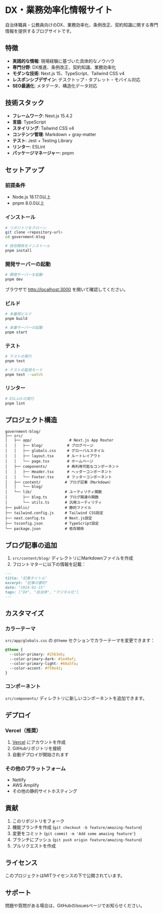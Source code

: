 # DX・業務効率化情報サイト

自治体職員・公務員向けのDX、業務効率化、条例改正、契約知識に関する専門情報を提供するブログサイトです。

## 特徴

- **実践的な情報**: 現場経験に基づいた具体的なノウハウ
- **専門分野**: DX推進、条例改正、契約知識、業務効率化
- **モダンな技術**: Next.js 15、TypeScript、Tailwind CSS v4
- **レスポンシブデザイン**: デスクトップ・タブレット・モバイル対応
- **SEO最適化**: メタデータ、構造化データ対応

## 技術スタック

- **フレームワーク**: Next.js 15.4.2
- **言語**: TypeScript
- **スタイリング**: Tailwind CSS v4
- **コンテンツ管理**: Markdown + gray-matter
- **テスト**: Jest + Testing Library
- **リンター**: ESLint
- **パッケージマネージャー**: pnpm

## セットアップ

### 前提条件

- Node.js 18.17.0以上
- pnpm 8.0.0以上

### インストール

```bash
# リポジトリをクローン
git clone <repository-url>
cd government-blog

# 依存関係をインストール
pnpm install
```

### 開発サーバーの起動

```bash
# 開発サーバーを起動
pnpm dev
```

ブラウザで [http://localhost:3000](http://localhost:3000) を開いて確認してください。

### ビルド

```bash
# 本番用ビルド
pnpm build

# 本番サーバーの起動
pnpm start
```

### テスト

```bash
# テストの実行
pnpm test

# テストの監視モード
pnpm test --watch
```

### リンター

```bash
# ESLintの実行
pnpm lint
```

## プロジェクト構造

```
government-blog/
├── src/
│   ├── app/                 # Next.js App Router
│   │   ├── blog/           # ブログページ
│   │   ├── globals.css     # グローバルスタイル
│   │   ├── layout.tsx      # ルートレイアウト
│   │   └── page.tsx        # ホームページ
│   ├── components/         # 再利用可能なコンポーネント
│   │   ├── Header.tsx      # ヘッダーコンポーネント
│   │   └── Footer.tsx      # フッターコンポーネント
│   ├── content/           # ブログ記事（Markdown）
│   │   └── blog/
│   └── lib/               # ユーティリティ関数
│       ├── blog.ts        # ブログ関連の関数
│       └── utils.ts       # 汎用ユーティリティ
├── public/                # 静的ファイル
├── tailwind.config.js     # Tailwind CSS設定
├── next.config.ts         # Next.js設定
├── tsconfig.json          # TypeScript設定
└── package.json           # 依存関係
```

## ブログ記事の追加

1. `src/content/blog/` ディレクトリにMarkdownファイルを作成
2. フロントマターに以下の情報を記載：

```markdown
---
title: "記事タイトル"
excerpt: "記事の要約"
date: "2024-01-15"
tags: ["DX", "自治体", "デジタル化"]
---
```

## カスタマイズ

### カラーテーマ

`src/app/globals.css` の `@theme` セクションでカラーテーマを変更できます：

```css
@theme {
  --color-primary: #2563eb;
  --color-primary-dark: #1e40af;
  --color-primary-light: #60a5fa;
  --color-accent: #f59e42;
}
```

### コンポーネント

`src/components/` ディレクトリに新しいコンポーネントを追加できます。

## デプロイ

### Vercel（推奨）

1. [Vercel](https://vercel.com) にアカウントを作成
2. GitHubリポジトリを接続
3. 自動デプロイが開始されます

### その他のプラットフォーム

- Netlify
- AWS Amplify
- その他の静的サイトホスティング

## 貢献

1. このリポジトリをフォーク
2. 機能ブランチを作成 (`git checkout -b feature/amazing-feature`)
3. 変更をコミット (`git commit -m 'Add some amazing feature'`)
4. ブランチにプッシュ (`git push origin feature/amazing-feature`)
5. プルリクエストを作成

## ライセンス

このプロジェクトはMITライセンスの下で公開されています。

## サポート

問題や質問がある場合は、GitHubのIssuesページでお知らせください。
